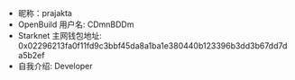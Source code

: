 - 昵称：prajakta  
- OpenBuild 用户名: CDmnBDDm
- Starknet 主网钱包地址: 0x02296213fa0f11fd9c3bbf45da8a1ba1e380440b123396b3dd3b67dd7da5b2ef
- 自我介绍: Developer
